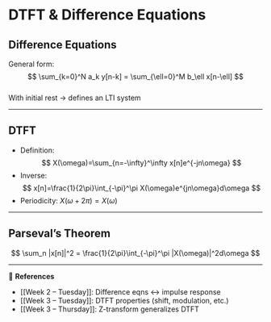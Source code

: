# DTFT & Difference Equations

## Difference Equations
General form:  
$$
\sum_{k=0}^N a_k y[n-k] = \sum_{\ell=0}^M b_\ell x[n-\ell]
$$  
With initial rest → defines an LTI system

---

## DTFT
- Definition:  
  $$
  X(\omega)=\sum_{n=-\infty}^\infty x[n]e^{-jn\omega}
  $$
- Inverse:  
  $$
  x[n]=\frac{1}{2\pi}\int_{-\pi}^\pi X(\omega)e^{jn\omega}d\omega
  $$
- Periodicity: $X(\omega+2\pi)=X(\omega)$

---

## Parseval’s Theorem
$$
\sum_n |x[n]|^2 = \frac{1}{2\pi}\int_{-\pi}^\pi |X(\omega)|^2d\omega
$$

---

🔗 **References**
- [[Week 2 – Tuesday]]: Difference eqns ↔ impulse response
- [[Week 3 – Tuesday]]: DTFT properties (shift, modulation, etc.)
- [[Week 3 – Thursday]]: Z-transform generalizes DTFT
